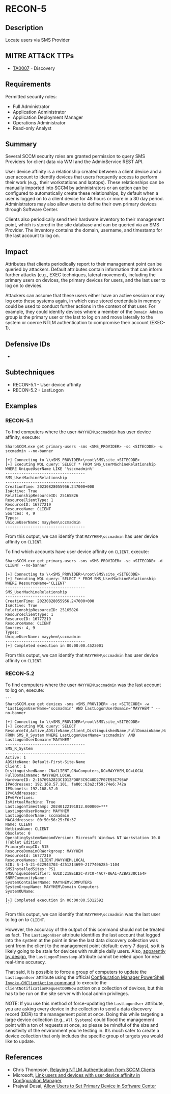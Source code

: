# RECON-5

## Description
Locate users via SMS Provider 

## MITRE ATT&CK TTPs
- [TA0007](https://attack.mitre.org/tactics/TA0007/) - Discovery

## Requirements
Permitted security roles:
- Full Administrator
- Application Administrator
- Application Deployment Manager
- Operations Administrator
- Read-only Analyst

## Summary
Several SCCM security roles are granted permission to query SMS Providers for client data via WMI and the AdminService REST API. 

User device affinity is a relationship created between a client device and a user account to identify devices that users frequently access to perform their work (e.g., their workstations and laptops). These relationships can be manually imported into SCCM by administrators or an option can be configured to automatically create these relationships, by default when a user is logged on to a client device for 48 hours or more in a 30 day period. Administrators may also allow users to define their own primary devices through Software Center.

Clients also periodically send their hardware inventory to their management point, which is stored in the site database and can be queried via an SMS Provider. The inventory contains the domain, username, and timestamp for the last account to log on.

## Impact
Attributes that clients periodically report to their management point can be queried by attackers. Default attributes contain information that can inform further attacks (e.g., EXEC techniques, lateral movement), including the primary users on devices, the primary devices for users, and the last user to log on to devices. 

Attackers can assume that these users either have an active session or may log onto these systems again, in which case stored credentials in memory could be used to conduct further actions in the context of that user. For example, they could identify devices where a member of the `Domain Admins` group is the primary user or the last to log on and move laterally to the system or coerce NTLM authentication to compromise their account (EXEC-1).

## Defensive IDs
- 

## Subtechniques
- RECON-5.1 - User device affinity
- RECON-5.2 - LastLogon

## Examples

### RECON-5.1
To find computers where the user `MAYYHEM\sccmadmin` has user device affinity, execute:

```
SharpSCCM.exe get primary-users -sms <SMS_PROVIDER> -sc <SITECODE> -u sccmadmin --no-banner

[+] Connecting to \\<SMS_PROVIDER>\root\SMS\site_<SITECODE>
[+] Executing WQL query: SELECT * FROM SMS_UserMachineRelationship WHERE UniqueUserName LIKE '%sccmadmin%'
-----------------------------------
SMS_UserMachineRelationship
-----------------------------------
CreationTime: 20230828055956.247000+000
IsActive: True
RelationshipResourceID: 25165826
ResourceClientType: 1
ResourceID: 16777219
ResourceName: CLIENT
Sources: 4, 9
Types:
UniqueUserName: mayyhem\sccmadmin
-----------------------------------
```

From this output, we can identify that `MAYYHEM\sccmadmin` has user device affinity on `CLIENT`. 

To find which accounts have user device affinity on `CLIENT`, execute:

```
SharpSCCM.exe get primary-users -sms <SMS_PROVIDER> -sc <SITECODE> -d CLIENT --no-banner

[+] Connecting to \\<SMS_PROVIDER>\root\SMS\site_<SITECODE>
[+] Executing WQL query: SELECT * FROM SMS_UserMachineRelationship WHERE ResourceName='CLIENT'
-----------------------------------
SMS_UserMachineRelationship
-----------------------------------
CreationTime: 20230828055956.247000+000
IsActive: True
RelationshipResourceID: 25165826
ResourceClientType: 1
ResourceID: 16777219
ResourceName: CLIENT
Sources: 4, 9
Types:
UniqueUserName: mayyhem\sccmadmin
-----------------------------------
[+] Completed execution in 00:00:00.4523001
```

From this output, we can identify that `MAYYHEM\sccmadmin` has user device affinity on `CLIENT`. 


### RECON-5.2
To find computers where the user `MAYYHEM\sccmadmin` was the last account to log on, execute:

    ```
    SharpSCCM.exe get devices -sms <SMS_PROVIDER> -sc <SITECODE> -w "LastLogonUserName='sccmadmin' AND LastLogonUserDomain='MAYYHEM'" --no-banner

    [+] Connecting to \\<SMS_PROVIDER>\root\SMS\site_<SITECODE>
    [+] Executing WQL query: SELECT ResourceId,Active,ADSiteName,Client,DistinguishedName,FullDomainName,HardwareID,IPAddresses,IPSubnets,IPv6Addresses,IPv6Prefixes,IsVirtualMachine,LastLogonTimestamp,LastLogonUserDomain,LastLogonUserName,MACAddresses,Name,NetbiosName,Obsolete,OperatingSystemNameandVersion,PrimaryGroupID,ResourceDomainORWorkgroup,ResourceNames,SID,SMSInstalledSites,SMSUniqueIdentifier,SNMPCommunityName,SystemContainerName,SystemGroupName,SystemOUName FROM SMS_R_System WHERE LastLogonUserName='sccmadmin' AND LastLogonUserDomain='MAYYHEM'
    -----------------------------------
    SMS_R_System
    -----------------------------------
    Active: 1
    ADSiteName: Default-First-Site-Name
    Client: 1
    DistinguishedName: CN=CLIENT,CN=Computers,DC=MAYYHEM,DC=LOCAL
    FullDomainName: MAYYHEM.LOCAL
    HardwareID: 2:16769A2823C1D12FD0F3C9C40D27F07E93C795AF
    IPAddresses: 192.168.57.101, fe80::63a2:f59:74e6:742a
    IPSubnets: 192.168.57.0
    IPv6Addresses:
    IPv6Prefixes:
    IsVirtualMachine: True
    LastLogonTimestamp: 20240122191812.000000+***
    LastLogonUserDomain: MAYYHEM
    LastLogonUserName: sccmadmin
    MACAddresses: 00:50:56:25:F6:37
    Name: CLIENT
    NetbiosName: CLIENT
    Obsolete: 0
    OperatingSystemNameandVersion: Microsoft Windows NT Workstation 10.0 (Tablet Edition)
    PrimaryGroupID: 515
    ResourceDomainORWorkgroup: MAYYHEM
    ResourceId: 16777219
    ResourceNames: CLIENT.MAYYHEM.LOCAL
    SID: S-1-5-21-622943703-4251214699-2177406285-1104
    SMSInstalledSites: PS1
    SMSUniqueIdentifier: GUID:218E1B2C-A7C0-4AC7-86A1-A2BA238C164F
    SNMPCommunityName:
    SystemContainerName: MAYYHEM\COMPUTERS
    SystemGroupName: MAYYHEM\Domain Computers
    SystemOUName:
    -----------------------------------
    [+] Completed execution in 00:00:00.5312592
    ```

From this output, we can identify that `MAYYHEM\sccmadmin` was the last user to log on to `CLIENT`. 

However, the accuracy of the output of this command should not be treated as fact. The `LastLogonUser` attribute identifies the last account that logged into the system at the point in time the last data discovery collection was sent from the client to the management point (default: every 7 days), so it is likely going to be stale for devices with multiple daily users. Also, [apparently by design](https://learn.microsoft.com/en-us/archive/blogs/askds/the-lastlogontimestamp-attribute-what-it-was-designed-for-and-how-it-works), the `LastLogonTimestamp` attribute cannot be relied upon for near real-time accuracy.

That said, it is possible to force a group of computers to update the `LastLogonUser` attribute using the official [Configuration Manager PowerShell `Invoke-CMClientAction` command](https://learn.microsoft.com/en-us/powershell/module/configurationmanager/invoke-cmclientaction?view=sccm-ps) to execute the `ClientNotificationRequestDDRNow` action on a collection of devices, but this has to be run on the site server with local admin privileges.

NOTE: If you use this method of force-updating the `LastLogonUser` attribute, you are asking every device in the collection to send a data discovery record (DDR) to the management point at once. Doing this while targeting a large device collection (e.g., `All Systems`) could flood the management point with a ton of requests at once, so please be mindful of the size and sensitivity of the environment you’re testing in. It’s much safer to create a device collection that only includes the specific group of targets you would like to update.

## References
- Chris Thompson, [Relaying NTLM Authentication from SCCM Clients](https://posts.specterops.io/relaying-ntlm-authentication-from-sccm-clients-7dccb8f92867)
- Microsoft, [Link users and devices with user device affinity in Configuration Manager](https://learn.microsoft.com/en-us/mem/configmgr/apps/deploy-use/link-users-and-devices-with-user-device-affinity)
- Prajwal Desai, [Allow Users to Set Primary Device in Software Center](https://www.prajwaldesai.com/allow-users-to-set-primary-device-in-software-center/)